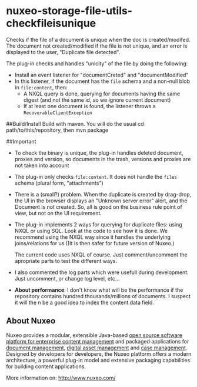 nuxeo-storage-file-utils-checkfileisunique
==========================================

Checks if the file of a document is unique when the doc is created/modifed. The document not created/modified if the file is not unique, and an error is displayed to the user, "Duplicate file detected".

The plug-in checks and handles "unicity" of the file by doing the following:

* Install an event listener for "documentCreted" and "documentModified"
* In this listener, if the document has the <code>file</code> schema and a non-null blob in <code>file:content</code>, then:
  * A NXQL query is done, querying for documents having the same digest (and not the same id, so we ignore current document)
  * If at least one document is found, the listener throws a <code>RecoverableClientException</code>
 

##Build/Install
Build with maven. You will do the usual cd path/to/this/repository, then mvn package


##Important

* To check the binary is unique, the plug-in handles deleted document, proxies and version, so documents in the trash, versions and proxies are not taken into account

* The plug-in only checks <code>file:content</code>. It does not handle the <code>files</code> schema (plural form, "attachments")

* There is a (small?) problem. When the duplicate is created by drag-drop, the UI in the browser displays an "Unknown server error" alert, and the Document is not created. So, all is good on the business rule point of view, but not on the UI requirement.

* The plug-in implements 2 ways for querying for duplicate files: using NXQL or using SQL. Look at the code to see how it is done. We recommend using the NXQL way since it handles the underlying joins/relations for us ()It is then safer for future version of Nuxeo.)

  The current code uses NXQL of course. Just comment/uncomment the apropriate parts to test the different ways.
* I also commented the log parts which were usefull during development. Just uncomment, or change log level, etc...

* **About performance**: I don't know what will be the performance if the repository contains hundred thousands/millions of documents. I suspect it will the n be a good idea to index the content.data field.


## About Nuxeo

Nuxeo provides a modular, extensible Java-based [open source software platform for enterprise content management](http://www.nuxeo.com/en/products/ep) and packaged applications for [document management](http://www.nuxeo.com/en/products/document-management), [digital asset management](http://www.nuxeo.com/en/products/dam) and [case management](http://www.nuxeo.com/en/products/case-management). Designed by developers for developers, the Nuxeo platform offers a modern architecture, a powerful plug-in model and extensive packaging capabilities for building content applications.

More information on: <http://www.nuxeo.com/>
